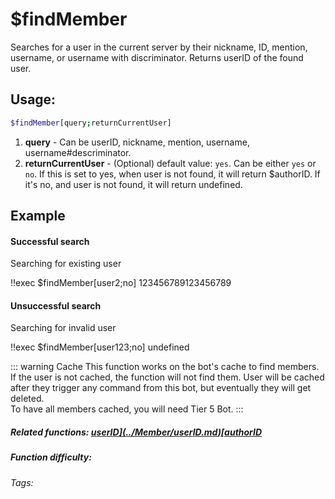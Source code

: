 # $findMember

Searches for a user in the current server by their nickname, ID, mention, username, or username with discriminator. Returns userID of the found user.

## Usage:

```bash
$findMember[query;returnCurrentUser]
```
1. **query** - Can be userID, nickname, mention, username, username#descriminator.
2. **returnCurrentUser** - (Optional) default value: `yes`. Can be either `yes` or `no`. If this is set to yes, when user is not found, it will return $authorID. If it's no, and user is not found, it will return undefined.

## Example

#### Successful search

Searching for existing user

<discord-messages>
    <discord-message :bot="false" role-color="#d6e0ff" author="User" avatar="https://cdn.discordapp.com/embed/avatars/0.png">
        !!exec $findMember[user2;no]
    </discord-message>
    <discord-message :bot="true" role-color="#5fb0fa" author="Custom Command" avatar="https://doc.ccommandbot.com/bot-profile.png">
        123456789123456789
    </discord-message>
</discord-messages>

#### Unsuccessful search

Searching for invalid user

<discord-messages>
    <discord-message :bot="false" role-color="#d6e0ff" author="User" avatar="https://cdn.discordapp.com/embed/avatars/0.png">
        !!exec $findMember[user123;no]
    </discord-message>
    <discord-message :bot="true" role-color="#5fb0fa" author="Custom Command" avatar="https://doc.ccommandbot.com/bot-profile.png">
        undefined
    </discord-message>
</discord-messages>

::: warning Cache
This function works on the bot's cache to find members.
If the user is not cached, the function will not find them.
User will be cached after they trigger any command from this bot, but eventually they will get deleted.<br>
To have all members cached, you will need Tier 5 Bot.
:::

##### Related functions: [$userID](../Member/userID.md) [$authorID](../Member/authorID.md)

##### Function difficulty: <Badge type="warning" text="Medium" vertical="middle"/>
###### Tags: <Badge type="tip" text="search" vertical="middle"/> <Badge type="tip" text="find" vertical="middle"/> <Badge type="tip" text="member" vertical="middle"/>